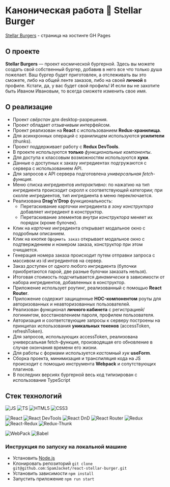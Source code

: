 # Каноническая работа 🍔 Stellar Burger 

[Stellar Burgers](https://spamjacket.github.io/react-stellar-burger/) - страница на хостинге GH Pages

## О проекте
__Stellar Burgers__ — проект космической бургерной.
Здесь вы можете создать свой собственный бургер, добавив в него все что только душа пожелает. Ваш бургер будет приготовлен, а отслеживать вы это сможете, либо на общей ленте заказов, либо на своей __личной__ в профиле.
Кстати, да, у вас будет свой профиль! И если вы не захотите быть Иваном Ивановым, то всегда сможете изменить свое имя.

## О реализацие

* Проект _свёрстан_ для desktop-разрешения.
* Проект обладает _отзывчивым_ интерфейсом.
* Проект реализован на __React__ с использованием __Redux-хранилища__.
* Для асинхронных операций с хранилищем используются __усилители__ (thunks).
* Проект поддерживает работу с __Redux DevTools__.
* В проекте используются __только__ _функциональные компоненты_.
* Для доступа к классовым возможностям используются __хуки__.
* Данные о доступных к заказу ингредиентах подгружаются с сервера с использованием API.
* Для запросов к API сервера подготовлена _универсальная fetch-функция_.
* Меню списка ингредиентов _интерактивно_: по нажатию на тип ингредиента происходит скролл к соответствующей категории; при сколле ингредиентов, тип ингредиента в меню переключается.
* Реализована __Drag'n'Drop__ функциональность:
  * Перетаскивание карточки ингредиента _в зону конструктора_ добавляет ингредиент в конструктор.
  * Перетаскивание элементов _внутри конструктора_ меняет их порядок (кроме булочек).
* Клик на _карточке_ ингредиента открывает модальное окно с подробным описанием.
* Клик на кнопке `Оформить заказ` открывает модальное окно с подтверждением и номером заказа, конструктор при этом очищается.
* Генерация номера заказа происходит путем отправки запроса с массивом из id ингредиентов на сервер.
* Заказ доступен от _одного_ любого ингредиента (булочки приобретаются парой, две разные булочки заказать нельзя).
* Итоговая стоимость подсчитывается _динамически_ в зависимости от набора ингредиентов, добавленных в конструктор.
* Приложение использует роутинг, реализованный с помощью __React Router__.
* Приложение содержит защищенные __HOC-компонентом__ роуты для авторизованных и неавторизованных пользователей.
* Реализован функционал __личного кабинета__ с регистрацией/логинингом, восстановлением пароля, профилем пользователя.
* Авторизация и соответствующие запросы к серверу построены на принципах использования __уникальных токенов__ (accessToken, refreshToken).
* Для запросов, использующих accessToken, реализована универсальная fetch-функция, производящая его обновление в случае окончания времени его жизни.
* Для работы с формами используется _кастомный хук_ __useForm__.
* Сборка проекта, минимизация и транспиляция кода на JS происходит с помощью инструмента __Webpack__ и сопутствующих плагинов.
* В последних версиях бургерной весь код типизирован с использование TypeScript

## Стек технологий

![JS](https://img.shields.io/badge/JavaScript-yellow?style=for-the-badge&logo=javascript&logoColor=white) ![TS](https://img.shields.io/badge/TypeScript-blue?style=for-the-badge&logo=typescript&logoColor=white) ![HTML5](https://img.shields.io/badge/html5-%23E34F26.svg?style=for-the-badge&logo=html5&logoColor=white) ![CSS3](https://img.shields.io/badge/css3-blue?style=for-the-badge&logo=css3&logoColor=white)

![React](https://img.shields.io/badge/react-blue?style=for-the-badge&logo=react&logoColor=white) ![React DevTools](https://img.shields.io/badge/React_DevTools-blue?style=for-the-badge) ![React DnD](https://img.shields.io/badge/React_DnD-blue?style=for-the-badge) ![React Router](https://img.shields.io/badge/React_Router-blue?style=for-the-badge) ![Redux](https://img.shields.io/badge/redux-purple?style=for-the-badge&logo=redux&logoColor=white) ![React-Redux](https://img.shields.io/badge/react_Redux-purple?style=for-the-badge) ![Redux-Thunk](https://img.shields.io/badge/redux_Thunk-purple?style=for-the-badge)

![WebPack](https://img.shields.io/badge/WebPack-grey?style=for-the-badge&logo=webpack&logoColor=white) ![Babel](https://img.shields.io/badge/Babel-grey?style=for-the-badge&logo=babel&logoColor=yellow)

### Инструкция по запуску на локальной машине

- Установить [Node.js](https://nodejs.org/ru/)
- Клонировать репозиторий `git clone git@github.com:SpamJacket/react-stellar-burger.git`
- Установить зависимости `npm install`
- Запустить приложение `npm run start`
